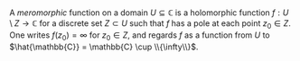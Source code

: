 A *meromorphic* function on a domain $U \subseteq \mathbb{C}$ is a holomorphic function $f: U \setminus Z \to \mathbb{C}$ for a discrete set $Z \subset U$ such that $f$ has a pole at each point $z_0 \in Z$. One writes $f(z_0) = \infty$ for $z_0 \in Z$, and regards $f$ as a function from $U$ to $\hat{\mathbb{C}} = \mathbb{C} \cup \\{\infty\\}$.
